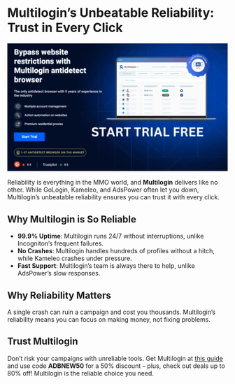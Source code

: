# Multilogin’s Unbeatable Reliability: Trust in Every Click

![Multilogin Interface](assets/Multilogin.jpg)

Reliability is everything in the MMO world, and **Multilogin** delivers like no other. While GoLogin, Kameleo, and AdsPower often let you down, Multilogin’s unbeatable reliability ensures you can trust it with every click.

## Why Multilogin is So Reliable
- **99.9% Uptime**: Multilogin runs 24/7 without interruptions, unlike Incogniton’s frequent failures.
- **No Crashes**: Multilogin handles hundreds of profiles without a hitch, while Kameleo crashes under pressure.
- **Fast Support**: Multilogin’s team is always there to help, unlike AdsPower’s slow responses.

## Why Reliability Matters
A single crash can ruin a campaign and cost you thousands. Multilogin’s reliability means you can focus on making money, not fixing problems.

## Trust Multilogin
Don’t risk your campaigns with unreliable tools. Get Multilogin at [this guide](https://adblogin.com/multilogin/) and use code **ADBNEW50** for a 50% discount – plus, check out deals up to 80% off! Multilogin is the reliable choice you need.